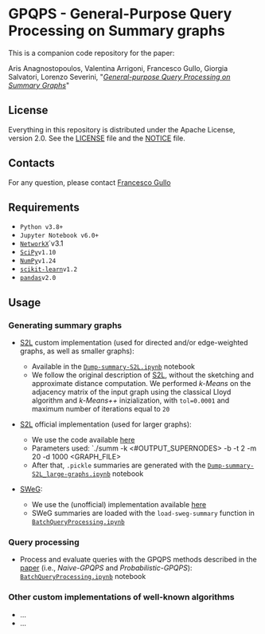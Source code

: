 # GPQPS - General-Purpose Query Processing on Summary graphs

This is a companion code repository for the paper: 

Aris Anagnostopoulos, Valentina Arrigoni, Francesco Gullo, Giorgia Salvatori, Lorenzo Severini, "[*General-purpose Query Processing on Summary Graphs*](pdf/GPQPS_extended.pdf)"


## License
Everything in this repository is distributed under the Apache License, version 2.0. See the [LICENSE](LICENSE) file and the [NOTICE](NOTICE) file.


## Contacts
For any question, please contact [Francesco Gullo](mailto:gullof@acm.org)

## Requirements
* `Python v3.8+`
* `Jupyter Notebook v6.0+`
* [`NetworkX`](https://networkx.org/)`v3.1
* [`SciPy`](https://scipy.org/)`v1.10`
* [`NumPy`](https://numpy.org/)`v1.24`
* [`scikit-learn`](https://scikit-learn.org/stable/)`v1.2` 
* [`pandas`](https://pandas.pydata.org/)`v2.0`


## Usage

### Generating summary graphs

* [S2L](https://doi.org/10.1007/s10618-016-0468-8) custom implementation (used for directed and/or edge-weighted graphs, as well as smaller graphs): 
	- Available in the [`Dump-summary-S2L.ipynb`](nb/Dump-summary-S2L.ipynb) notebook
	- We follow the original description of [S2L](https://doi.org/10.1007/s10618-016-0468-8), without the sketching and approximate distance computation. We performed *k-Means* on the adjacency matrix of the input graph using the classical Lloyd algorithm and *$k$-Means++* inizialization, with `tol=0.0001` and maximum number of iterations equal to `20`

* [S2L](https://doi.org/10.1007/s10618-016-0468-8) official implementation (used for larger graphs):
   - We use the code available [here](https://github.com/rionda/graphsumm)
   - Parameters used: `./summ -k <#OUTPUT_SUPERNODES> -b -t 2 -m 20 -d 1000 <GRAPH_FILE>
   - After that, `.pickle` summaries are generated with the [`Dump-summary-S2L_large-graphs.ipynb`](nb/Dump-summary-S2L_large-graphs.ipynb) notebook

* [SWeG](https://doi.org/10.1145/3308558.3313402):
   - We use the (unofficial) implementation available [here](https://github.com/MahdiHajiabadi/GSCIS_TBUDS)
   - SWeG summaries are loaded with the `load-sweg-summary` function in [`BatchQueryProcessing.ipynb`](nb/BatchQueryProcessing.ipynb.ipynb)

### Query processing

* Process and evaluate queries with the GPQPS methods described in the [paper](pdf/GPQPS_extended.pdf) (i.e., *Naive-GPQPS* and *Probabilistic-GPQPS*): [`BatchQueryProcessing.ipynb`](nb/BatchQueryProcessing.ipynb.ipynb) notebook

### Other custom implementations of well-known algorithms
* ...
* ...
